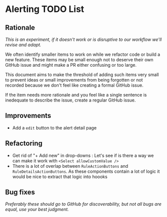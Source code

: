 # Alerting TODO List

## Rationale

_This is an experiment, if it doesn't work or is disruptive to our workflow we'll revise and adapt._

We often identify smaller items to work on while we refactor code or build a new feature. These items may be small enough not to deserve their own GitHub issue and might make a PR either confusing or too large.

This document aims to make the threshold of adding such items very small to prevent ideas or small improvements from being forgotten or not recorded because we don't feel like creating a formal GitHub issue.

If the item needs more rationale and you feel like a single sentence is inedequate to describe the issue, create a regular GitHub issue.

## Improvements

- Add a `edit` button to the alert detail page

## Refactoring

- Get rid of "+ Add new" in drop-downs : Let's see if is there a way we can make it work with `<Select allowCustomValue />`
- There is a lot of overlap between `RuleActionButtons` and `RuleDetailsActionButtons`. As these components contain a lot of logic it would be nice to extract that logic into hoooks

## Bug fixes

_Preferably these should go to GitHub for discoverability, but not all bugs are equal, use your best judgment._

